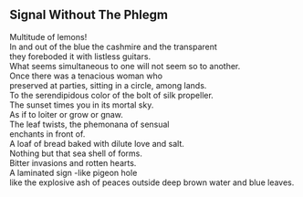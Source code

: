 Signal Without The Phlegm
-------------------------
Multitude of lemons!  
In and out of the blue the cashmire and the transparent  
they foreboded it with listless guitars.  
What seems simultaneous to one will not seem so to another.  
Once there was a tenacious woman who  
preserved at parties, sitting in a circle, among lands.  
To the serendipidous color of the bolt of silk propeller.  
The sunset times you in its mortal sky.  
As if to loiter or grow or gnaw.  
The leaf twists, the phemonana of sensual  
enchants in front of.  
A loaf of bread baked with dilute love and salt.  
Nothing but that sea shell of forms.  
Bitter invasions and rotten hearts.  
A laminated sign -like pigeon hole  
like the explosive ash of peaces outside deep brown water and blue leaves.  
